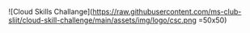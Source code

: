 ![Cloud Skills Challange](https://raw.githubusercontent.com/ms-club-sliit/cloud-skill-challenge/main/assets/img/logo/csc.png =50x50)
